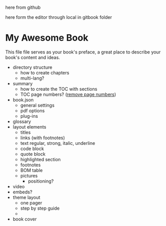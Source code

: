 here from github

here form the editor through local in gitbook folder

# My Awesome Book

This file file serves as your book's preface, a great place to describe your book's content and ideas.

* directory structure
  * how to create chapters
  * multi-lang?
* summary
  * how to create the TOC with sections
  * TOC page numbers? \([remove page numbers](https://github.com/GitbookIO/gitbook/issues/1223#issuecomment-213457068)\)
* book.json
  * general settings
  * pdf options
  * plug-ins
* glossary
* layout elements
  * titles
  * links \(with footnotes\)
  * text regular, strong, italic, underline
  * code block
  * quote block
  * highlighted section
  * footnotes
  * BOM table
  * pictures
    * positioning?
* video
* embeds?
* theme layout
  * one pager
  * step by step guide
  * 
* book cover



